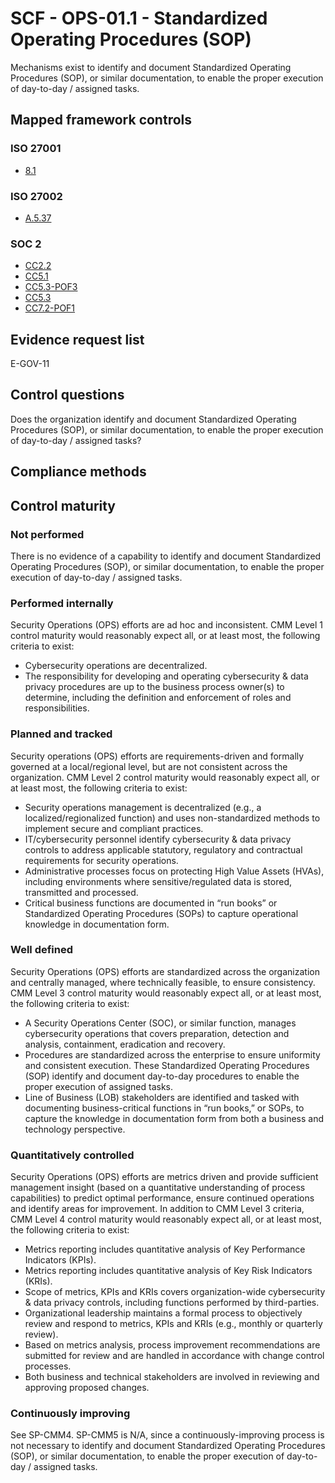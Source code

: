 # SCF - OPS-01.1 - Standardized Operating Procedures (SOP)
Mechanisms exist to identify and document Standardized Operating Procedures (SOP), or similar documentation, to enable the proper execution of day-to-day / assigned tasks.
## Mapped framework controls
### ISO 27001
- [8.1](../iso27001/8.md#81)

### ISO 27002
- [A.5.37](../iso27002/a-5.md#a537)

### SOC 2
- [CC2.2](../soc2/cc22.md)
- [CC5.1](../soc2/cc51.md)
- [CC5.3-POF3](../soc2/cc53-pof3.md)
- [CC5.3](../soc2/cc53.md)
- [CC7.2-POF1](../soc2/cc72-pof1.md)

## Evidence request list
E-GOV-11

## Control questions
Does the organization identify and document Standardized Operating Procedures (SOP), or similar documentation, to enable the proper execution of day-to-day / assigned tasks?

## Compliance methods


## Control maturity
### Not performed
There is no evidence of a capability to identify and document Standardized Operating Procedures (SOP), or similar documentation, to enable the proper execution of day-to-day / assigned tasks.

### Performed internally
Security Operations (OPS) efforts are ad hoc and inconsistent. CMM Level 1 control maturity would reasonably expect all, or at least most, the following criteria to exist:
- Cybersecurity operations are decentralized.
- The responsibility for developing and operating cybersecurity & data privacy procedures are up to the business process owner(s) to determine, including the definition and enforcement of roles and responsibilities.

### Planned and tracked
Security operations (OPS) efforts are requirements-driven and formally governed at a local/regional level, but are not consistent across the organization. CMM Level 2 control maturity would reasonably expect all, or at least most, the following criteria to exist:
- Security operations management is decentralized (e.g., a localized/regionalized function) and uses non-standardized methods to implement secure and compliant practices.
- IT/cybersecurity personnel identify cybersecurity & data privacy controls to address applicable statutory, regulatory and contractual requirements for security operations.
- Administrative processes focus on protecting High Value Assets (HVAs), including environments where sensitive/regulated data is stored, transmitted and processed.
- Critical business functions are documented in “run books” or Standardized Operating Procedures (SOPs) to capture operational knowledge in documentation form.

### Well defined
Security Operations (OPS) efforts are standardized across the organization and centrally managed, where technically feasible, to ensure consistency. CMM Level 3 control maturity would reasonably expect all, or at least most, the following criteria to exist:
- A Security Operations Center (SOC), or similar function, manages cybersecurity operations that covers preparation, detection and analysis, containment, eradication and recovery.
- Procedures are standardized across the enterprise to ensure uniformity and consistent execution. These Standardized Operating Procedures (SOP) identify and document day-to-day procedures to enable the proper execution of assigned tasks.
- Line of Business (LOB) stakeholders are identified and tasked with documenting business-critical functions in “run books,” or SOPs, to capture the knowledge in documentation form from both a business and technology perspective.

### Quantitatively controlled
Security Operations (OPS) efforts are metrics driven and provide sufficient management insight (based on a quantitative understanding of process capabilities) to predict optimal performance, ensure continued operations and identify areas for improvement. In addition to CMM Level 3 criteria, CMM Level 4 control maturity would reasonably expect all, or at least most, the following criteria to exist:
- Metrics reporting includes quantitative analysis of Key Performance Indicators (KPIs).
- Metrics reporting includes quantitative analysis of Key Risk Indicators (KRIs).
- Scope of metrics, KPIs and KRIs covers organization-wide cybersecurity & data privacy controls, including functions performed by third-parties.
- Organizational leadership maintains a formal process to objectively review and respond to metrics, KPIs and KRIs (e.g., monthly or quarterly review).
- Based on metrics analysis, process improvement recommendations are submitted for review and are handled in accordance with change control processes.
- Both business and technical stakeholders are involved in reviewing and approving proposed changes.

### Continuously improving
See SP-CMM4. SP-CMM5 is N/A, since a continuously-improving process is not necessary to identify and document Standardized Operating Procedures (SOP), or similar documentation, to enable the proper execution of day-to-day / assigned tasks.
